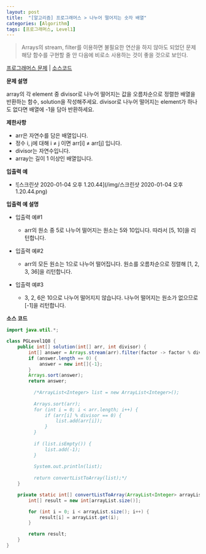 ```yaml
---
layout: post
title:  "[알고리즘] 프로그래머스 > 나누어 떨어지는 숫자 배열"
categories: [Algorithm]
tags: [프로그래머스, Level1]
---
```


> Arrays의 stream, filter를 이용하면 불필요한 연산을 하지 않아도 되었던 문제
> 해당 함수를 구현할 줄 안 다음에 비로소 사용하는 것이 좋을 것으로 보인다.

[프로그래머스 문제](https://programmers.co.kr/learn/courses/30/lessons/12910) | [소스코드](https://github.com/TaeHyungK/algorithm/blob/master/src/programmers/level1/PGLevel1Q8.java)

**문제 설명**

  array의 각 element 중 divisor로 나누어 떨어지는 값을 오름차순으로 정렬한 배열을 반환하는 함수, solution을 작성해주세요.
  divisor로 나누어 떨어지는 element가 하나도 없다면 배열에 -1을 담아 반환하세요.

**제한사항**

 - arr은 자연수를 담은 배열입니다.
 - 정수 i, j에 대해 i ≠ j 이면 arr[i] ≠ arr[j] 입니다.
 - divisor는 자연수입니다.
 - array는 길이 1 이상인 배열입니다.

**입출력 예**
- ![스크린샷 2020-01-04 오후 1.20.44](/img/스크린샷 2020-01-04 오후 1.20.44.png)

**입출력 예 설명**

- 입출력 예#1
  - arr의 원소 중 5로 나누어 떨어지는 원소는 5와 10입니다. 따라서 [5, 10]을 리턴합니다.

- 입출력 예#2
  - arr의 모든 원소는 1으로 나누어 떨어집니다. 원소를 오름차순으로 정렬해 [1, 2, 3, 36]을 리턴합니다.

- 입출력 예#3
  - 3, 2, 6은 10으로 나누어 떨어지지 않습니다. 나누어 떨어지는 원소가 없으므로 [-1]을 리턴합니다.

**소스 코드**

```java
import java.util.*;

class PGLevel1Q8 {
    public int[] solution(int[] arr, int divisor) {
        int[] answer = Arrays.stream(arr).filter(factor -> factor % divisor == 0).toArray();
        if (answer.length == 0) {
            answer = new int[]{-1};
        }
        Arrays.sort(answer);
        return answer;
		
	      /*ArrayList<Integer> list = new ArrayList<Integer>();
	      
	      Arrays.sort(arr);
	      for (int i = 0; i < arr.length; i++) {
	    	  if (arr[i] % divisor == 0) {
	    		  list.add(arr[i]);
	    	  }
	      }
	      
	      if (list.isEmpty()) { 
	    	  list.add(-1);
	      }
	      
	      System.out.println(list);
	      
	      return convertListToArray(list);*/
    }

    private static int[] convertListToArray(ArrayList<Integer> arrayList) {
        int[] result = new int[arrayList.size()];

        for (int i = 0; i < arrayList.size(); i++) {
            result[i] = arrayList.get(i);
        }

        return result;
    }
}

```